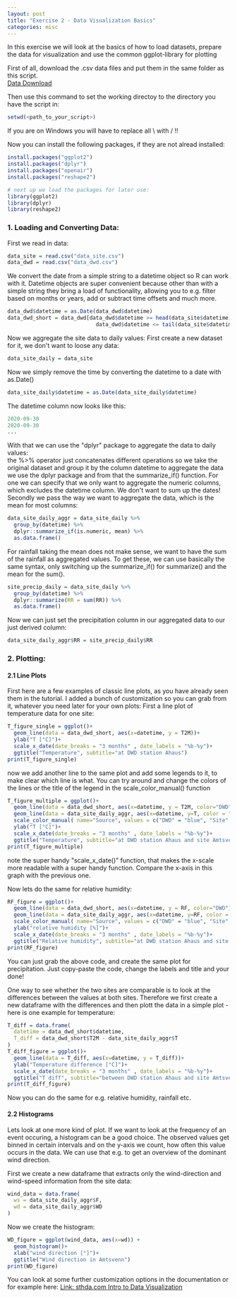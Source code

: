 ```yaml
---
layout: post
title: "Exercise 2 - Data Visualization Basics"
categories: misc
---
```


In this exercise we will look at the basics of how to load datasets, prepare the data for visualization
and use the common ggplot-library for plotting

First of all, download the .csv data files and put them in the same folder
as this script.  
[Data Download](data.zip)

Then use this command to set the working directoy to the directory you have the script in:
```R
setwd(<path_to_your_script>)
```
If you are on Windows you will have to replace all \ with / !!

Now you can install the following packages, if they are not alread installed:
```R
install.packages("ggplot2")
install.packages("dplyr")
install.packages("openair")
install.packages("reshape2")

# next up we load the packages for later use:
library(ggplot2)
library(dplyr)
library(reshape2)
```

### 1. Loading and  Converting Data:

First we read in data:
```R
data_site = read.csv("data_site.csv")
data_dwd = read.csv("data_dwd.csv")
```

We convert the date from a simple string to a datetime object so R can work with it. Datetime objects
are super convenient because other than with a simple string they bring a load of functionality, allowing
you to e.g. filter based on months or years, add or subtract time offsets and much more.

```R
data_dwd$datetime = as.Date(data_dwd$datetime)
data_dwd_short = data_dwd[data_dwd$datetime >= head(data_site$datetime, n=1) &
                            data_dwd$datetime <= tail(data_site$datetime, n=1),]
```
Now we aggregate the site data to daily values:
First create a new dataset for it, we don't want to loose any data:
```R
data_site_daily = data_site
```
Now we simply remove the time by converting the datetime to a date with as.Date()
```R
data_site_daily$datetime = as.Date(data_site_daily$datetime)
```
The datetime column now looks like this:
```R
2020-09-30
2020-09-30
...
```

With that we can use the "dplyr" package to aggregate the data to daily values:  
the %>% operator just concatenates different operations
so we take the original dataset and group it by the column datetime
to aggregate the data we use the dplyr package and from that the summarize_if() 
function. For one we can specify that we only want to aggregate the numeric columns,
which excludes the datetime column. We don't want to sum up the dates!  
Secondly we pass the way we want to aggregate the data, which is the mean for 
most columns:
```R
data_site_daily_aggr = data_site_daily %>%
  group_by(datetime) %>%
  dplyr::summarize_if(is.numeric, mean) %>%
  as.data.frame()
```
For rainfall taking the mean does not make sense, we want to have the sum of the
rainfall as aggregated values. To get these, we can use basically the same syntax,
only switching up the summarize_if() for summarize() and the mean for the sum().
```R
site_precip_daily = data_site_daily %>%
  group_by(datetime) %>%
  dplyr::summarize(RR = sum(RR)) %>%
  as.data.frame()
```
Now we can just set the precipitation column in our aggregated data to our just 
derived column:
```R
data_site_daily_aggr$RR = site_precip_daily$RR
```

### 2. Plotting:

#### 2.1 Line Plots
First here are a few examples of classic line plots, as you have already seen them
in the tutorial. I added a bunch of customization so you can grab from it, whatever
you need later for your own plots:
First a line plot of temperature data for one site:
```R
T_figure_single = ggplot()+ 
  geom_line(data = data_dwd_short, aes(x=datetime, y = T2M))+ 
  ylab("T [°C]")+
  scale_x_date(date_breaks = "3 months" , date_labels = "%b-%y")+
  ggtitle("Temperature", subtitle="at DWD station Ahaus")
print(T_figure_single)
```

now we add another line to the same plot and add some legends to it,
to make clear which line is what. You can try around and change the colors
of the lines or the title of the legend in the scale_color_manual() function
```R
T_figure_multiple = ggplot()+ 
  geom_line(data = data_dwd_short, aes(x=datetime, y = T2M, color="DWD"))+ 
  geom_line(data = data_site_daily_aggr, aes(x=datetime, y=T, color = "Site"))+
  scale_color_manual( name="Source", values = c("DWD" = "blue", "Site" = "red"))+
  ylab("T [°C]")+
  scale_x_date(date_breaks = "3 months" , date_labels = "%b-%y")+
  ggtitle("Temperature", subtitle="at DWD station Ahaus and site Amtsvenn")
print(T_figure_multiple)
```
note the super handy "scale_x_date()" function, that makes the x-scale more 
readable with a super handy function. Compare the x-axis in this graph with 
the previous one.

Now lets do the same for relative humidity:
```R
RF_figure = ggplot()+ 
  geom_line(data = data_dwd_short, aes(x=datetime, y = RF, color="DWD"))+ 
  geom_line(data = data_site_daily_aggr, aes(x=datetime, y=RF, color = "Site"))+
  scale_color_manual( name="Source", values = c("DWD" = "blue", "Site" = "red"))+
  ylab("relative humidity [%]")+
  scale_x_date(date_breaks = "3 months" , date_labels = "%b-%y")+
  ggtitle("Relative humidity", subtitle="at DWD station Ahaus and site Amtsvenn")
print(RF_figure)
```
You can just grab the above code, and create the same plot for precipitation.
Just copy-paste the code, change the labels and title and your done!

One way to see whether the two sites are comparable is to look at the differences
between the values at both sites. Therefore we first create a new dataframe with
the differences and then plott the data in a simple plot - here is one example
for temperature:
```R
T_diff = data.frame(
  datetime = data_dwd_short$datetime,
  T_diff = data_dwd_short$T2M - data_site_daily_aggr$T
)
T_diff_figure = ggplot()+ 
  geom_line(data = T_diff, aes(x=datetime, y = T_diff))+ 
  ylab("Temperature difference [°C]")+
  scale_x_date(date_breaks = "3 months" , date_labels = "%b-%y")+
  ggtitle("T diff", subtitle="between DWD station Ahaus and site Amtsvenn")
print(T_diff_figure)
```
Now you can do the same for e.g. relative humidity, rainfall etc.

#### 2.2 Histograms

Lets look at one more kind of plot. If we want to look at the frequency of an 
event occuring, a histogram can be a good choice. The observed values get binned
in certain intervals and on the y-axis we count, how often this value occurs in 
the data. We can use that e.g. to get an overview of the dominant wind direction.

First we create a new dataframe that extracts only the wind-direction and wind-speed
information from the site data:

```R
wind_data = data.frame(
  ws = data_site_daily_aggr$F,
  wd = data_site_daily_aggr$WD
)
```
Now we create the histogram:
```R
WD_figure = ggplot(wind_data, aes(x=wd)) +
  geom_histogram()+
  xlab("wind direction [°]")+
  ggtitle("Wind direction in Amtsvenn")
print(WD_figure)
```
You can look at some further customization options in the documentation or for example here: 
[Link: sthda.com Intro to Data Visualization](http://www.sthda.com/english/wiki/ggplot2-histogram-plot-quick-start-guide-r-software-and-data-visualization)

